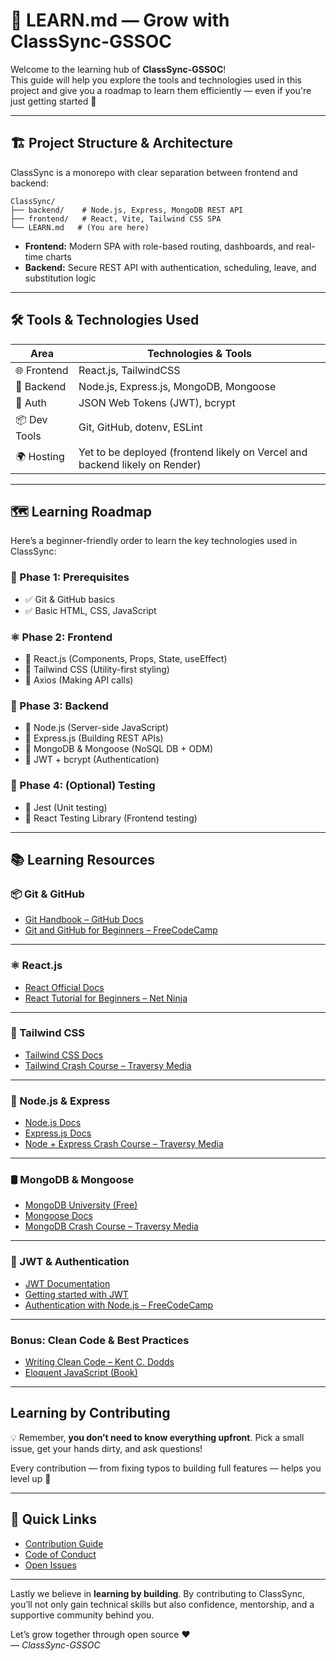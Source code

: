 # 📘 LEARN.md — Grow with ClassSync-GSSOC

Welcome to the learning hub of **ClassSync-GSSOC**!  
This guide will help you explore the tools and technologies used in this project and give you a roadmap to learn them efficiently — even if you're just getting started 🚀

---

## 🏗️ Project Structure & Architecture
ClassSync is a monorepo with clear separation between frontend and backend:

```
ClassSync/
├── backend/    # Node.js, Express, MongoDB REST API
├── frontend/   # React, Vite, Tailwind CSS SPA
└── LEARN.md   # (You are here)
```
- **Frontend:** Modern SPA with role-based routing, dashboards, and real-time charts
- **Backend:** Secure REST API with authentication, scheduling, leave, and substitution logic

---

## 🛠️ Tools & Technologies Used

| Area         | Technologies & Tools |
|--------------|----------------------|
| 🌐 Frontend  | React.js, TailwindCSS |
| 🔧 Backend   | Node.js, Express.js, MongoDB, Mongoose |
| 🔐 Auth      | JSON Web Tokens (JWT), bcrypt |
| 📦 Dev Tools | Git, GitHub, dotenv, ESLint |
| 🌍 Hosting   | Yet to be deployed (frontend likely on Vercel and backend likely on Render)|

---

## 🗺️ Learning Roadmap

Here’s a beginner-friendly order to learn the key technologies used in ClassSync:

### 🚩 Phase 1: Prerequisites
- ✅ Git & GitHub basics  
- ✅ Basic HTML, CSS, JavaScript

### ⚛️ Phase 2: Frontend
- 🔹 React.js (Components, Props, State, useEffect)
- 🔹 Tailwind CSS (Utility-first styling)
- 🔹 Axios (Making API calls)

### 🧠 Phase 3: Backend
- 🔸 Node.js (Server-side JavaScript)
- 🔸 Express.js (Building REST APIs)
- 🔸 MongoDB & Mongoose (NoSQL DB + ODM)
- 🔸 JWT + bcrypt (Authentication)

### 🧪 Phase 4: (Optional) Testing
- 🔹 Jest (Unit testing)
- 🔹 React Testing Library (Frontend testing)

---

## 📚 Learning Resources

### 📦 Git & GitHub
- [Git Handbook – GitHub Docs](https://docs.github.com/en/get-started/using-git)
- [Git and GitHub for Beginners – FreeCodeCamp](https://www.youtube.com/watch?v=RGOj5yH7evk)

---

### ⚛️ React.js
- [React Official Docs](https://react.dev/learn)
- [React Tutorial for Beginners – Net Ninja](https://youtube.com/playlist?list=PL4cUxeGkcC9gXdVXVJBmHpSI7zCEcjLUX)

---

### 🎨 Tailwind CSS
- [Tailwind CSS Docs](https://tailwindcss.com/docs)
- [Tailwind Crash Course – Traversy Media](https://www.youtube.com/watch?v=dFgzHOX84xQ)

---

### 🔧 Node.js & Express
- [Node.js Docs](https://nodejs.org/en/docs)
- [Express.js Docs](https://expressjs.com/)
- [Node + Express Crash Course – Traversy Media](https://www.youtube.com/watch?v=fBNz5xF-Kx4)

---

### 🛢 MongoDB & Mongoose
- [MongoDB University (Free)](https://university.mongodb.com/)
- [Mongoose Docs](https://mongoosejs.com/)
- [MongoDB Crash Course – Traversy Media](https://www.youtube.com/watch?v=-56x56UppqQ)

---

### 🔐 JWT & Authentication
- [JWT Documentation](https://www.npmjs.com/package/jsonwebtoken)
- [Getting started with JWT](https://www.geeksforgeeks.org/web-tech/json-web-token-jwt/)
- [Authentication with Node.js – FreeCodeCamp](https://www.youtube.com/watch?v=2jqok-WgelI)

---

### Bonus: Clean Code & Best Practices
- [Writing Clean Code – Kent C. Dodds](https://kentcdodds.com/blog/write-fewer-longer-tests)
- [Eloquent JavaScript (Book)](https://eloquentjavascript.net/)

---

## Learning by Contributing

💡 Remember, **you don’t need to know everything upfront**. Pick a small issue, get your hands dirty, and ask questions!

Every contribution — from fixing typos to building full features — helps you level up 💪

---

## 🔗 Quick Links

- [Contribution Guide](./CONTRIBUTING.md)
- [Code of Conduct](./CODE_OF_CONDUCT.md)
- [Open Issues](https://github.com/dhananjay6561/ClassSync-GSSOC/issues)

---

Lastly we believe in **learning by building**. By contributing to ClassSync, you’ll not only gain technical skills but also confidence, mentorship, and a supportive community behind you.

Let’s grow together through open source ❤️  
— *ClassSync-GSSOC*
